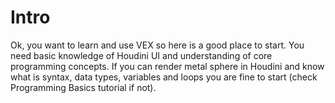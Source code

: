 # Intro
Ok, you want to learn and use VEX so here is a good place to start. You need basic knowledge of Houdini UI and understanding of core programming concepts. If you can render metal sphere in Houdini and know what is syntax, data types, variables and loops you are fine to start (check Programming Basics tutorial if not).  
